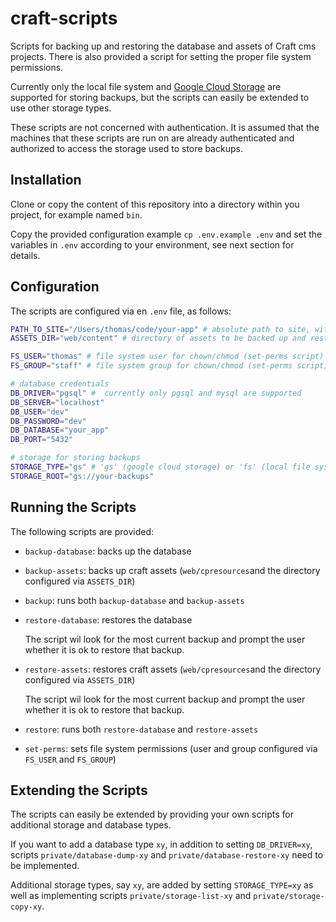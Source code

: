 # craft-scripts

Scripts for backing up and restoring the database and assets of Craft cms projects. There is also provided a script for setting the proper file system permissions.

Currently only the local file system and [Google Cloud Storage](https://cloud.google.com/storage) are supported for storing backups, but the scripts can easily be extended to use other storage types.

These scripts are not concerned with authentication. It is assumed that the machines that these scripts are run on are already authenticated and authorized to access the storage used to store backups.

## Installation

Clone or copy the content of this repository into a directory within you project, for example named `bin`.

Copy the provided configuration example `cp .env.example .env` and set the variables in `.env` according to your environment, see next section for details.

## Configuration

The scripts are configured via en `.env` file, as follows:

```bash
PATH_TO_SITE="/Users/thomas/code/your-app" # absolute path to site, without trailing slash
ASSETS_DIR="web/content" # directory of assets to be backed up and restored

FS_USER="thomas" # file system user for chown/chmod (set-perms script)
FS_GROUP="staff" # file system group for chown/chmod (set-perms script)

# database credentials
DB_DRIVER="pgsql" #  currently only pgsql and mysql are supported
DB_SERVER="localhost"
DB_USER="dev"
DB_PASSWORD="dev"
DB_DATABASE="your_app"
DB_PORT="5432"

# storage for storing backups
STORAGE_TYPE="gs" # 'gs' (google cloud storage) or 'fs' (local file system)
STORAGE_ROOT="gs://your-backups"
```

## Running the Scripts

The following scripts are provided:

- `backup-database`: backs up the database

- `backup-assets`: backs up craft assets (`web/cpresources`and the directory configured via `ASSETS_DIR`)

- `backup`: runs both `backup-database` and `backup-assets`

- `restore-database`: restores the database

    The script wil look for the most current backup and prompt the user whether it is ok to restore that backup.

- `restore-assets`: restores craft assets (`web/cpresources`and the directory configured via `ASSETS_DIR`)

    The script wil look for the most current backup and prompt the user whether it is ok to restore that backup.

- `restore`: runs both `restore-database` and `restore-assets`

- `set-perms`: sets file system permissions (user and group configured via `FS_USER` and `FS_GROUP`)

## Extending the Scripts

The scripts can easily be extended by providing your own scripts for additional storage and database types.

If you want to add a database type `xy`, in addition to setting `DB_DRIVER=xy`, scripts `private/database-dump-xy` and `private/database-restore-xy` need to be implemented.

Additional storage types, say `xy`, are added by setting `STORAGE_TYPE=xy` as well as implementing scripts `private/storage-list-xy` and `private/storage-copy-xy`.
